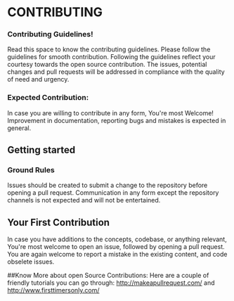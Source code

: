 # CONTRIBUTING
### Contributing Guidelines!
Read this space to know the contributing guidelines. Please follow the guidelines for smooth contribution. Following the guidelines reflect your courtesy towards the open source contribution. The issues, potential changes and pull requests will be addressed in compliance with the quality of need and urgency.

### Expected Contribution:
In case you are willing to contribute in any form, You're most Welcome! Improvement in documentation, reporting bugs and mistakes is expected in general.

## Getting started
### Ground Rules
Issues should be created to submit a change to the repository before opening a pull request. Communication in any form except the repository channels is not expected and will not be entertained.

## Your First Contribution
In case you have additions to the concepts, codebase, or anything relevant, You're most welcome to open an issue, followed by opening a pull request. You are again welcome to report a mistake in the existing content, and code obselete issues.

##Know More about open Source Contributions:
Here are a couple of friendly tutorials you can go through: http://makeapullrequest.com/ and http://www.firsttimersonly.com/
